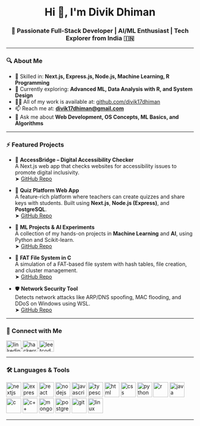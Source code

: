 <h1 align="center">Hi 👋, I'm Divik Dhiman</h1>
<h3 align="center">🚀 Passionate Full-Stack Developer | AI/ML Enthusiast | Tech Explorer from India 🇮🇳</h3>

---

### 🔍 About Me

- 🧠 Skilled in: **Next.js, Express.js, Node.js, Machine Learning, R Programming**
- 🌱 Currently exploring: **Advanced ML, Data Analysis with R, and System Design**
- 👨‍💻 All of my work is available at: [github.com/divik17dhiman](https://github.com/divik17dhiman)
- 📫 Reach me at: **divik17dhiman@gmail.com**
- 💬 Ask me about **Web Development, OS Concepts, ML Basics, and Algorithms**

---

### ⚡ Featured Projects

- 🔗 **AccessBridge – Digital Accessibility Checker**  
  A Next.js web app that checks websites for accessibility issues to promote digital inclusivity.  
  ➤ [GitHub Repo](https://github.com/divik17dhiman/website-accessibility-tester-main)

- 🧠 **Quiz Platform Web App**  
  A feature-rich platform where teachers can create quizzes and share keys with students. Built using **Next.js**, **Node.js (Express)**, and **PostgreSQL**.  
  ➤ [GitHub Repo](https://github.com/divik17dhiman/quiz-platform)

- 🧮 **ML Projects & AI Experiments**  
  A collection of my hands-on projects in **Machine Learning** and **AI**, using Python and Scikit-learn.  
  ➤ [GitHub Repo](https://github.com/divik17dhiman/ML-Projects)

- 📁 **FAT File System in C**  
  A simulation of a FAT-based file system with hash tables, file creation, and cluster management.  
  ➤ [GitHub Repo](https://github.com/divik17dhiman/fat-file-system)

- 🛡️ **Network Security Tool**  
  Detects network attacks like ARP/DNS spoofing, MAC flooding, and DDoS on Windows using WSL.  
  ➤ [GitHub Repo](https://github.com/divik17dhiman/network-security-tool)

---

### 🤝 Connect with Me

<p align="left">
  <a href="https://linkedin.com/in/divik dhiman" target="blank">
    <img align="center" src="https://cdn.jsdelivr.net/npm/simple-icons@v3/icons/linkedin.svg" alt="linkedin" height="30" width="40" />
  </a>
  <a href="https://www.hackerrank.com/divik17dhiman" target="blank">
    <img align="center" src="https://cdn.jsdelivr.net/npm/simple-icons@v3/icons/hackerrank.svg" alt="hackerrank" height="30" width="40" />
  </a>
  <a href="https://www.leetcode.com/divik17dhiman" target="blank">
    <img align="center" src="https://cdn.jsdelivr.net/npm/simple-icons@v3/icons/leetcode.svg" alt="leetcode" height="30" width="40" />
  </a>
</p>

---

### 🛠️ Languages & Tools

<p align="left">
  <img src="https://cdn.jsdelivr.net/gh/devicons/devicon/icons/nextjs/nextjs-original.svg" alt="nextjs" width="40" height="40"/>
  <img src="https://cdn.jsdelivr.net/gh/devicons/devicon/icons/express/express-original.svg" alt="expressjs" width="40" height="40"/>
  <img src="https://cdn.jsdelivr.net/gh/devicons/devicon/icons/react/react-original.svg" alt="react" width="40" height="40"/>
  <img src="https://cdn.jsdelivr.net/gh/devicons/devicon/icons/nodejs/nodejs-original.svg" alt="nodejs" width="40" height="40"/>
  <img src="https://cdn.jsdelivr.net/gh/devicons/devicon/icons/javascript/javascript-original.svg" alt="javascript" width="40" height="40"/>
  <img src="https://cdn.jsdelivr.net/gh/devicons/devicon/icons/typescript/typescript-original.svg" alt="typescript" width="40" height="40"/>
  <img src="https://cdn.jsdelivr.net/gh/devicons/devicon/icons/html5/html5-original.svg" alt="html" width="40" height="40"/>
  <img src="https://cdn.jsdelivr.net/gh/devicons/devicon/icons/css3/css3-original.svg" alt="css" width="40" height="40"/>
  <img src="https://cdn.jsdelivr.net/gh/devicons/devicon/icons/python/python-original.svg" alt="python" width="40" height="40"/>
  <img src="https://cdn.jsdelivr.net/gh/devicons/devicon/icons/r/r-original.svg" alt="r" width="40" height="40"/>
  <img src="https://cdn.jsdelivr.net/gh/devicons/devicon/icons/java/java-original.svg" alt="java" width="40" height="40"/>
  <img src="https://cdn.jsdelivr.net/gh/devicons/devicon/icons/c/c-original.svg" alt="c" width="40" height="40"/>
  <img src="https://cdn.jsdelivr.net/gh/devicons/devicon/icons/cplusplus/cplusplus-original.svg" alt="c++" width="40" height="40"/>
  <img src="https://cdn.jsdelivr.net/gh/devicons/devicon/icons/mongodb/mongodb-original.svg" alt="mongodb" width="40" height="40"/>
  <img src="https://cdn.jsdelivr.net/gh/devicons/devicon/icons/postgresql/postgresql-original.svg" alt="postgresql" width="40" height="40"/>
  <img src="https://cdn.jsdelivr.net/gh/devicons/devicon/icons/git/git-original.svg" alt="git" width="40" height="40"/>
  <img src="https://cdn.jsdelivr.net/gh/devicons/devicon/icons/linux/linux-original.svg" alt="linux" width="40" height="40"/>
</p>

---

